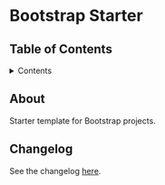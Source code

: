 # Bootstrap Starter

## Table of Contents

<details>

   <summary>Contents</summary>

1. [About](#about)
1. [Changelog](#changelog)

</details>

## About

Starter template for Bootstrap projects.

## Changelog

See the changelog [here](https://github.com/SherpadNdabambi/bootstrap-starter/blob/main/CHANGELOG.md).

